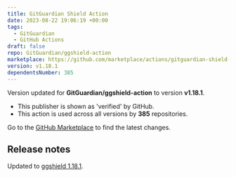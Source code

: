 ```yaml
---
title: GitGuardian Shield Action
date: 2023-08-22 19:06:19 +00:00
tags:
  - GitGuardian
  - GitHub Actions
draft: false
repo: GitGuardian/ggshield-action
marketplace: https://github.com/marketplace/actions/gitguardian-shield-action
version: v1.18.1
dependentsNumber: 385
---
```



Version updated for **GitGuardian/ggshield-action** to version **v1.18.1**.
- This publisher is shown as 'verified' by GitHub.
- This action is used across all versions by **385** repositories.

Go to the [GitHub Marketplace](https://github.com/marketplace/actions/gitguardian-shield-action) to find the latest changes.

## Release notes

Updated to [ggshield 1.18.1](https://github.com/GitGuardian/ggshield/releases/v1.18.1).
